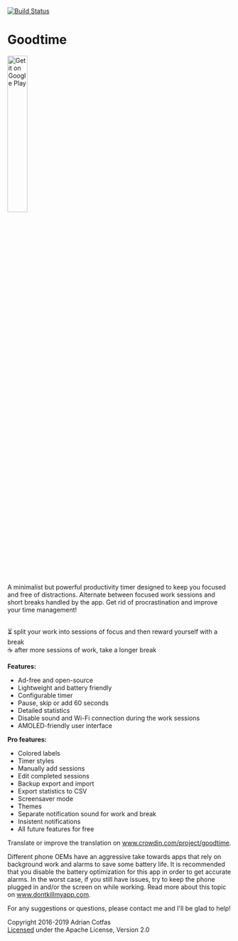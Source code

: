 [![Build Status](https://travis-ci.org/goodtime-productivity/Goodtime.svg?branch=master)](https://travis-ci.org/goodtime-productivity/Goodtime)

# Goodtime

<a href='https://play.google.com/store/apps/details?id=com.apps.adrcotfas.goodtime&utm_source=global_co&utm_medium=prtnr&utm_content=Mar2515&utm_campaign=PartBadge&pcampaignid=MKT-Other-global-all-co-prtnr-py-PartBadge-Mar2515-1'><img alt='Get it on Google Play' src='https://play.google.com/intl/en_us/badges/images/generic/en_badge_web_generic.png' width="30%" height="30%" /></a>

A minimalist but powerful productivity timer designed to keep you focused and free of distractions.
Alternate between focused work sessions and short breaks handled by the app.
Get rid of procrastination and improve your time management!

<br>⏳ split your work into sessions of focus and then reward yourself with a break
<br>☕ after more sessions of work, take a longer break

**Features:**
- Ad-free and open-source
- Lightweight and battery friendly
- Configurable timer
- Pause, skip or add 60 seconds
- Detailed statistics
- Disable sound and Wi-Fi connection during the work sessions
- AMOLED-friendly user interface

**Pro features:**
- Colored labels
- Timer styles
- Manually add sessions
- Edit completed sessions
- Backup export and import
- Export statistics to CSV
- Screensaver mode
- Themes
- Separate notification sound for work and break
- Insistent notifications
- All future features for free

Translate or improve the translation on <a href="https://crowdin.com/project/goodtime/" target="_blank">www.crowdin.com/project/goodtime</a>.

Different phone OEMs have an aggressive take towards apps that rely on background work and alarms to save some battery life.
It is recommended that you disable the battery optimization for this app in order to get accurate alarms.
In the worst case, if you still have issues, try to keep the phone plugged in and/or the screen on while working.
Read more about this topic on <a href="https://dontkillmyapp.com/" target="_blank">www.dontkillmyapp.com</a>.

For any suggestions or questions, please contact me and I'll be glad to help!

Copyright 2016-2019 Adrian Cotfas  
[Licensed](https://github.com/adrcotfas/Goodtime/blob/master/LICENCE.md) under the Apache License, Version 2.0
